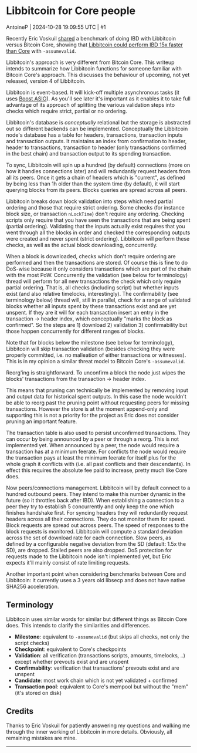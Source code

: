 # Libbitcoin for Core people

AntoineP | 2024-10-28 19:09:55 UTC | #1

Recently Eric Voskuil [shared](https://x.com/evoskuil/status/1847684550966599894) a benchmark of doing IBD with Libbitcoin versus Bitcoin Core, showing that [Libbitcoin could perform IBD 15x faster than Core](https://x.com/evoskuil/status/1848015101233672628) with `-assumevalid`.

Libbitcoin's approach is very different from Bitcoin Core. This writeup intends to summarize how Libbitcoin functions for someone familiar with Bitcoin Core's approach. This discusses the behaviour of upcoming, not yet released, version 4 of Libbitcoin.

Libbitcoin is event-based. It will kick-off multiple asynchronous tasks (it uses [Boost ASIO](https://www.boost.org/doc/libs/1_86_0/doc/html/boost_asio/overview/core/async.html)). As you'll see later it's important as it enables it to take full advantage of its approach of splitting the various validation steps into checks which require strict, partial or no ordering.

Libbitcoin's database is *conceptually* relational but the storage is abstracted out so different backends can be implemented. Conceptually the Libbitcoin node's database has a table for headers, transactions, transaction inputs and transaction outputs. It maintains an index from confirmation to header, header to transactions, transaction to header (only transactions confirmed in the best chain) and transaction output to its spending transaction.

To sync, Libbitcoin will spin up a hundred (by default) connections (more on how it handles connections later) and will redundantly request headers from all its peers. Once it gets a chain of headers which is "current", as defined by being less than 1h older than the system time (by default), it will start querying blocks from its peers. Blocks queries are spread across all peers.

Libbitcoin breaks down block validation into steps which need partial ordering and those that require strict ordering. Some checks (for instance block size, or transaction `nLockTime`) don't require any ordering. Checking scripts only require that you have seen the transactions that are being spent (partial ordering). Validating that the inputs actually exist requires that you went through all the blocks in order and checked the corresponding outputs were created and never spent (strict ordering). Libbitcoin will perform these checks, as well as the actual block downloading, concurrently.

When a block is downloaded, checks which don't require ordering are performed and then the transactions are stored. Of course this is fine to do DoS-wise because it only considers transactions which are part of the chain with the most PoW. Concurrently the validation (see below for terminology) thread will perform for all new transactions the check which only require partial ordering. That is, all checks (including script) but whether inputs exist (and also relative timelocks, interestingly). The confirmability (see terminology below) thread will, still in parallel, check for a range of validated blocks whether all inputs spent by these transactions exist and are yet unspent. If they are it will for each transaction insert an entry in the transaction -> header index, which conceptually "marks the block as confirmed". So the steps are 1) download 2) validation 3) confirmability but those happen concurrently for different ranges of blocks.

Note that for blocks below the milestone (see below for terminology), Libbitcoin will skip transaction validation (besides checking they were properly committed, i.e. no malleation of either transactions or witnesses). This is in my opinion a similar threat model to Bitcoin Core's `-assumevalid`.

Reorg'ing is straightforward. To unconfirm a block the node just wipes the blocks' transactions from the transaction -> header index.

This means that pruning can technically be implemented by removing input and output data for historical spent outputs. In this case the node wouldn't be able to reorg past the pruning point without requesting peers for missing transactions. However the store is at the moment append-only and supporting this is not a priority for the project as Eric does not consider pruning an important feature.

The transaction table is also used to persist unconfirmed transactions. They can occur by being announced by a peer or through a reorg. This is not implemented yet. When announced by a peer, the node would require a transaction has at a minimum feerate. For conflicts the node would require the transaction pays at least the minimum feerate for itself plus for the whole graph it conflicts with (i.e. all past conflicts and their descendants). In effect this requires the absolute fee paid to increase, pretty much like Core does.

Now peers/connections management. Libbitcoin will by default connect to a hundred outbound peers. They intend to make this number dynamic in the future (so it throttles back after IBD). When establishing a connection to a peer they try to establish 5 concurrently and only keep the one which finishes handshake first. For syncing headers they will redundantly request headers across all their connections. They do not monitor them for speed. Block requests are spread out across peers. The speed of responses to the block requests is monitored. Libbitcoin will compute a standard deviation across the set of download rate for each connection. Slow peers, as defined by a configurable negative deviation from the SD (default: 1.5x the SD), are dropped. Stalled peers are also dropped. DoS protection for requests made to the Libbitcoin node isn't implemented yet, but Eric expects it'll mainly consist of rate limiting requests.

Another important point when considering benchmarks between Core and Libbitcoin: it currently uses a 3 years old libsecp and does not have native SHA256 acceleration.

## Terminology

Libbitcoin uses similar words for similar but different things as Bitcoin Core does. This intends to clarify the similarities and differences.

- **Milestone**: equivalent to `-assumevalid` (but skips all checks, not only the script checks)
- **Checkpoint**: equivalent to Core's checkpoints
- **Validation**: all verification (transactions scripts, amounts, timelocks, ..) except whether prevouts exist and are unspent
- **Confirmability**: verification that transactions' prevouts exist and are unspent
- **Candidate**: most work chain which is not yet validated + confirmed
- **Transaction pool**: equivalent to Core's mempool but without the "mem" (it's stored on disk)

## Credits

Thanks to Eric Voskuil for patiently answering my questions and walking me through the inner working of Libbitcoin in more details. Obviously, all remaining mistakes are mine.

-------------------------


